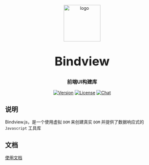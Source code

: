 <p align="center">
    <img alt="logo" src="http://chanlie.space3v.work/Bindview.png" width="120" height="120" style="margin-bottom: 10px;">
</p>
<h3 align="center" style="margin: 30px 0 30px;font-weight: bold;font-size:40px;">Bindview</h3>
<h3 align="center">前端UI构建库</h3>

<p align="center">
    <a href="https://www.npmjs.com/package/bindview"><img src="https://img.shields.io/npm/v/bindview.svg" alt="Version"></a>
  <a href="https://www.npmjs.com/package/bindview"><img src="https://img.shields.io/npm/l/bindview.svg?sanitize=true" alt="License"></a>
  <a href="https://www.npmjs.com/package/bindview"><img src="https://badgen.net/packagephobia/publish/bindview" alt="Chat"></a>
</p>

## 说明

Bindview.js，是一个使用虚拟 `DOM` 来创建真实 `DOM` 并提供了数据响应式的 `Javascript` 工具库

## 文档
<a href="./Manual.md">使用文档</a>

